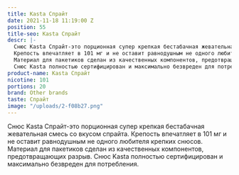 ```yaml
---
title: Kasta Спрайт
date: 2021-11-18 11:19:00 Z
position: 55
title-seo: Kasta Спрайт
descr: |-
  Снюс Kasta Спрайт-это порционная супер крепкая бестабачная жевательная смесь со вкусом спрайта.
  Крепость впечатляет в 101 мг и не оставит равнодушным не одного любителя крепких снюсов.
  Материал для пакетиков сделан из качественных компонентов, предотвращающих разрыв.
  Снюс Kasta полностью сертифицирован и максимально безвреден для потребления.
product-name: Kasta Спрайт
nicotine: 101
portions: 20
brand: Other brands
taste: Спрайт
image: "/uploads/2-f08b27.png"
---
```


Снюс Kasta Спрайт-это порционная супер крепкая бестабачная жевательная смесь со вкусом спрайта.
Крепость впечатляет в 101 мг и не оставит равнодушным не одного любителя крепких снюсов.
Материал для пакетиков сделан из качественных компонентов, предотвращающих разрыв.
Снюс Kasta полностью сертифицирован и максимально безвреден для потребления.